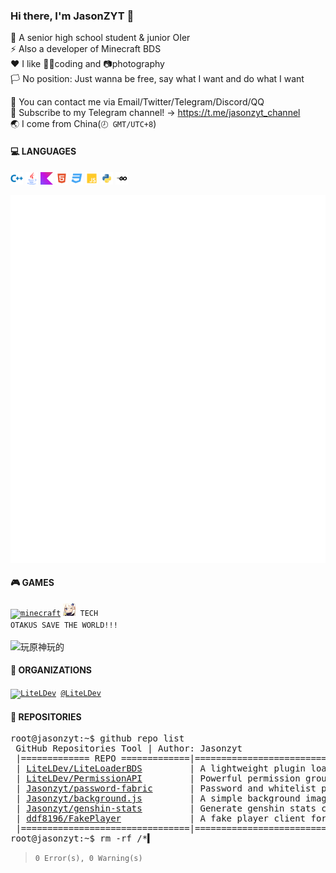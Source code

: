 ### Hi there, I'm JasonZYT 👋

🌱 A senior high school student & junior OIer  
⚡ Also a developer of Minecraft BDS  
❤️ I like 👨‍💻coding and 📷photography  
🏳️ No position: Just wanna be free, say what I want and do what I want


💬 You can contact me via Email/Twitter/Telegram/Discord/QQ   
📢 Subscribe to my Telegram channel! -> https://t.me/jasonzyt_channel  
🌏 I come from China(`🕗 GMT/UTC+8`)  

#### 💻 LANGUAGES

<!-- languages:start -->
<!-- prettier-ignore-start -->
<!-- markdownlint-disable -->
<code><img height="20" src="assets/svg/cpp.svg" alt="cpp" /></code>
<code><img height="20" src="assets/svg/java.svg" alt="java" /></code>
<code><img height="20" src="https://raw.githubusercontent.com/github/explore/80688e429a7d4ef2fca1e82350fe8e3517d3494d/topics/kotlin/kotlin.png" alt="kotlin" /></code>
<code><img height="20" src="assets/svg/html.svg" alt="html" /></code>
<code><img height="20" src="assets/svg/css.svg" alt="css" /></code>
<code><img height="20" src="assets/svg/js.svg" alt="javascript" /></code>
<code><img height="20" src="https://raw.githubusercontent.com/github/explore/80688e429a7d4ef2fca1e82350fe8e3517d3494d/topics/python/python.png" alt="python" /></code>
<code><img height="20" src="https://raw.githubusercontent.com/github/explore/80688e429a7d4ef2fca1e82350fe8e3517d3494d/topics/go/go.png" alt="go" /></code>
<!-- markdownlint-restore -->
<!-- prettier-ignore-end -->
<!-- languages:end -->

<img align="right" src="https://github.com/Jasonzyt/github-stats/blob/master/generated/languages.svg" />
<img src="https://github.com/Jasonzyt/github-stats/blob/master/generated/overview.svg" />

#### 🎮 GAMES

<!-- interested:start -->
<!-- prettier-ignore-start -->
<!-- markdownlint-disable -->
<code><a href="https://minecraft.net/"><img height="20" src="assets/img/minecraft.net.ico" alt="minecraft" /></a></code>
<code><a href="https://genshin.mihoyo.com/"><img height="20" src="assets/img/genshin-impact.png" alt="genshin" /></a>&nbsp;TECH OTAKUS SAVE THE WORLD!!!</code>
<br />
<br />
<img width="378px" height="222px" src="https://raw.githubusercontent.com/Jasonzyt/genshin-stats/main/out.png" alt="玩原神玩的" />
<!-- markdownlint-restore -->
<!-- prettier-ignore-end -->
<!-- interested:end -->
  
#### 📝 ORGANIZATIONS
  
<!-- organization:start -->
<!-- prettier-ignore-start -->
<!-- markdownlint-disable -->
<code><a href="https://github.com/LiteLDev"><img height="20" src="https://avatars.githubusercontent.com/u/78095377" alt="LiteLDev" /></a>&nbsp;<a href="https://github.com/LiteLDev">@LiteLDev</a></code>
<!-- markdownlint-restore -->
<!-- prettier-ignore-end -->
<!-- orgainization:end -->

#### 📂 REPOSITORIES

<!-- repos:start -->
<!-- prettier-ignore-start -->
<!-- markdownlint-disable -->
<!-- Key: 31, Value: 59 -->
<!-- This is a fake console XD -->
<pre>
root@jasonzyt:~$ github repo list
 GitHub Repositories Tool | Author: Jasonzyt
 |============= REPO =============|============================ DESC ============================|
 | <a href="https://github.com/LiteLDev/LiteLoaderBDS"      >LiteLDev/LiteLoaderBDS</a>         | A lightweight plugin loader for BDS                      C++ |
 | <a href="https://github.com/LiteLDev/PermissionAPI"      >LiteLDev/PermissionAPI</a>         | Powerful permission group API for LiteLoaderBDS          C++ |
 | <a href="https://github.com/Jasonzyt/password-fabric"    >Jasonzyt/password-fabric</a>       | Password and whitelist plugin for fabric servers        Java |
 | <a href="https://github.com/Jasonzyt/background.js"      >Jasonzyt/background.js</a>         | A simple background image interface for JS & CSS          JS |
 | <a href="https://github.com/Jasonzyt/genshin-stats"      >Jasonzyt/genshin-stats</a>         | Generate genshin stats card like the image above      Python |
 | <a href="https://github.com/ddf8196/FakePlayer"          >ddf8196/FakePlayer</a>             | A fake player client for Minecraft: Bedrock Edition     Java |
 |================================|==============================================================|
root@jasonzyt:~$ rm -rf /*▍
</pre>
<!-- markdownlint-restore -->
<!-- prettier-ignore-end -->
<!-- repos:end -->

> `0 Error(s), 0 Warning(s)`

